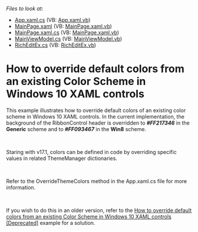 <!-- default file list -->
*Files to look at*:

* [App.xaml.cs](./CS/App.xaml.cs) (VB: [App.xaml.vb](./VB/App68/App.xaml.vb))
* [MainPage.xaml](./CS/MainPage.xaml) (VB: [MainPage.xaml.vb](./VB/App68/MainPage.xaml.vb))
* [MainPage.xaml.cs](./CS/MainPage.xaml.cs) (VB: [MainPage.xaml.vb](./VB/App68/MainPage.xaml.vb))
* [MainViewModel.cs](./CS/MainViewModel.cs) (VB: [MainViewModel.vb](./VB/App68/MainViewModel.vb))
* [RichEditEx.cs](./CS/RichEditEx.cs) (VB: [RichEditEx.vb](./VB/App68/RichEditEx.vb))
<!-- default file list end -->
# How to override default colors from an existing Color Scheme in Windows 10 XAML controls


<p>This example illustrates how to override default colors of an existing color scheme in Windows 10 XAML controls. In the current implementation, the background of the RibbonControl header is overridden to <strong><em>#FF217346</em></strong> in the <strong>Generic</strong> scheme and to <strong><em>#FF</em></strong><strong><em>093467</em></strong> in the <strong>Win8</strong> scheme.</p>
<p> </p>
<p>Staring with v17.1, colors can be defined in code by overriding specific values in related ThemeManager dictionaries.</p>
<p> </p>
<p>Refer to the OverrideThemeColors method in the App.xaml.cs file for more information.</p>
<p> </p>
<p>If you wish to do this in an older version, refer to the <a href="https://www.devexpress.com/Support/Center/p/T403874">How to override default colors from an existing Color Scheme in Windows 10 XAML controls [Deprecated]</a> example for a solution.</p>

<br/>


